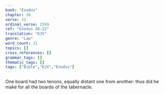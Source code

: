 ```yaml
---
book: "Exodus"
chapter: 36
verse: 22
ordinal_verse: 2589
ref: "Exodus 36:22"
translation: "KJV"
genre: "Law"
word_count: 21
topics: []
cross_references: []
grammar_tags: []
thematic_tags: []
tags: ["Bible","KJV","Exodus"]
---
```

One board had two tenons, equally distant one from another: thus did he make for all the boards of the tabernacle.
